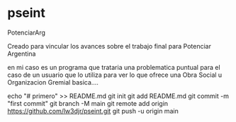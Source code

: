 # pseint
PotenciarArg

Creado para vincular los avances sobre el trabajo final para Potenciar Argentina

en mi caso es un programa que trataria una problematica puntual para el caso de un usuario que lo utiliza para ver lo que ofrece una Obra Social u Organizacion Gremial basica....

echo "# primero" >> README.md
git init
git add README.md
git commit -m "first commit"
git branch -M main
git remote add origin https://github.com/lw3djr/pseint.git
git push -u origin main
